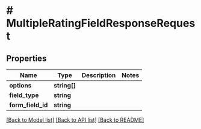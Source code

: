 # # MultipleRatingFieldResponseRequest

## Properties

Name | Type | Description | Notes
------------ | ------------- | ------------- | -------------
**options** | **string[]** |  |
**field_type** | **string** |  |
**form_field_id** | **string** |  |

[[Back to Model list]](../../README.md#models) [[Back to API list]](../../README.md#endpoints) [[Back to README]](../../README.md)
